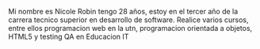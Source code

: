 Mi nombre es Nicole Robin tengo 28 años, estoy en el tercer año de la carrera tecnico superior en desarrollo de software.
Realice varios cursos, entre ellos programacion web en la utn, programacion orientada a objetos, HTML5 y testing QA en Educacion IT


